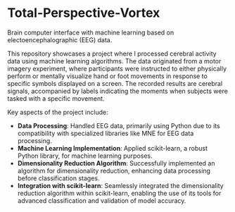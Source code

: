 # Total-Perspective-Vortex
Brain computer interface with machine learning based on electoencephalographic (EEG) data.

This repository showcases a project where I processed cerebral activity data using machine learning algorithms. The data originated from a motor imagery experiment, where participants were instructed to either physically perform or mentally visualize hand or foot movements in response to specific symbols displayed on a screen. The recorded results are cerebral signals, accompanied by labels indicating the moments when subjects were tasked with a specific movement.

Key aspects of the project include:

- **Data Processing**: Handled EEG data, primarily using Python due to its compatibility with specialized libraries like MNE for EEG data processing.
- **Machine Learning Implementation**: Applied scikit-learn, a robust Python library, for machine learning purposes.
- **Dimensionality Reduction Algorithm**: Successfully implemented an algorithm for dimensionality reduction, enhancing data processing before classification stages.
- **Integration with scikit-learn**: Seamlessly integrated the dimensionality reduction algorithm within scikit-learn, enabling the use of its tools for advanced classification and validation of model accuracy.

